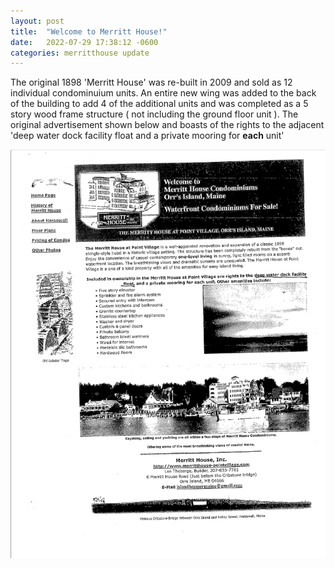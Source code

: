 ```yaml
---
layout: post
title:  "Welcome to Merritt House!"
date:   2022-07-29 17:38:12 -0600
categories: merritthouse update
---
```



<p>The original 1898 'Merritt House' was re-built in 2009 and sold as 12 individual condominuium units.  An entire new wing was added to the back of the building to add 4 of the additional units and was completed as a 5 story wood frame structure ( not including the ground floor unit ). The original advertisement shown below and boasts of the rights to the adjacent 'deep water dock facility float and a private mooring for <b>each</b> unit'</p>

![Advertisment for Condo](/images/merritthousevillageadvertisement.png)